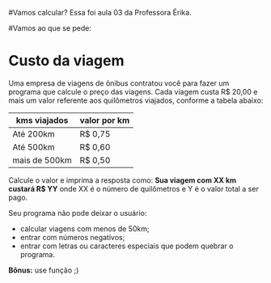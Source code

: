 #Vamos calcular? Essa foi aula 03 da Professora Érika.


#Vamos ao que se pede: 

# Custo da viagem

Uma empresa de viagens de ônibus contratou você para fazer um programa que calcule o preço das viagens. Cada viagem custa R$ 20,00 e mais um valor referente aos quilômetros viajados, conforme a tabela abaixo:

| kms viajados | valor por km |
| --- | --- |
| Até 200km | R$ 0,75 |
| Até 500km | R$ 0,60 |
| mais de 500km | R$ 0,50 |

Calcule o valor e imprima a resposta como:
**Sua viagem com XX km custará R$ YY**
onde XX é o número de quilômetros e Y é o valor total a ser pago.

Seu programa não pode deixar o usuário:
- calcular viagens com menos de 50km;
- entrar com números negativos;
- entrar com letras ou caracteres especiais que podem quebrar o programa.

**Bônus:** use função ;)
